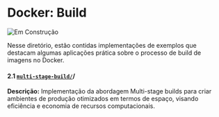 # Docker: Build

![Em Construção](https://img.shields.io/badge/🚧%20Em%20Construção-grey?style=for-the-badge)

Nesse diretório, estão contidas implementações de exemplos que destacam algumas aplicações prática sobre o processo de build de imagens no Docker.

#### 2.1 [`multi-stage-build/`](multi-stage-build)/
**Descrição:** Implementação da abordagem Multi-stage builds para criar ambientes de produção otimizados em termos de espaço, visando eficiência e economia de recursos computacionais.
